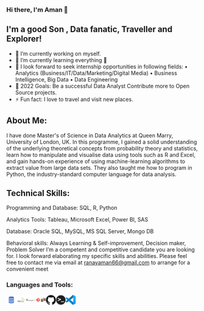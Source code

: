### Hi there, I'm  Aman 👋

## I'm a good Son , Data fanatic, Traveller  and Explorer!

- 🔭 I’m currently working on myself. 
- 🌱 I’m currently learning everything 🤣
- 👯 I look forward to seek internship opportunities in following fields:
        • Analytics (Business/IT/Data/Marketing/Digital Media)
        • Business Intelligence, Big Data
        • Data Engineering 
- 🥅 2022 Goals: Be a successful Data Analyst Contribute more to Open Source projects.
- ⚡ Fun fact: I love to travel and visit new places.

## About Me:
I have done Master's of Science in Data Analytics at Queen Marry, University of London, UK. In this
programme, I gained a solid understanding of the underlying theoretical concepts from probability theory and
statistics, learn how to manipulate and visualise data using tools such as R and Excel, and gain hands-on
experience of using machine-learning algorithms to extract value from large data sets. They also taught me
how to program in Python, the industry-standard computer language for data analysis.


## Technical Skills:
  Programming and Database: SQL, R, Python
  
  Analytics Tools: Tableau, Microsoft Excel, Power BI, SAS
  
  Database: Oracle SQL, MySQL, MS SQL Server, Mongo DB
  
  Behavioral skills:
  Always Learning & Self-improvement, Decision maker, Problem Solver
  I’m a competent and competitive candidate you are looking for. I look forward elaborating my specific skills and
  abilities. Please feel free to contact me via email at ranayaman66@gmail.com to arrange for a convenient meet

### Languages and Tools:

<img align="left" alt="SQL" width="26px" src="https://raw.githubusercontent.com/github/explore/80688e429a7d4ef2fca1e82350fe8e3517d3494d/topics/sql/sql.png" />
<img align="left" alt="MySQL" width="26px" src="https://raw.githubusercontent.com/github/explore/80688e429a7d4ef2fca1e82350fe8e3517d3494d/topics/mysql/mysql.png" />
<img align="left" alt="MongoDB" width="26px" src="https://raw.githubusercontent.com/github/explore/80688e429a7d4ef2fca1e82350fe8e3517d3494d/topics/mongodb/mongodb.png" />
<img align="left" alt="Git" width="26px" src="https://raw.githubusercontent.com/github/explore/80688e429a7d4ef2fca1e82350fe8e3517d3494d/topics/git/git.png" />
<img align="left" alt="GitHub" width="26px" src="https://raw.githubusercontent.com/github/explore/78df643247d429f6cc873026c0622819ad797942/topics/github/github.png" />
<img align="left" alt="Terminal" width="26px" src="https://raw.githubusercontent.com/github/explore/80688e429a7d4ef2fca1e82350fe8e3517d3494d/topics/terminal/terminal.png" />
<img align="left" alt="Visual Studio Code" width="26px" src="https://raw.githubusercontent.com/github/explore/80688e429a7d4ef2fca1e82350fe8e3517d3494d/topics/visual-studio-code/visual-studio-code.png" />
<br />
<br/>



